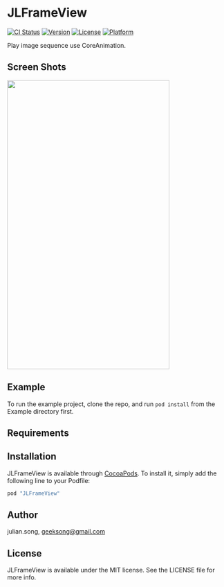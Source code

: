 # JLFrameView

[![CI Status](http://img.shields.io/travis/julian.song/JLFrameView.svg?style=flat)](https://travis-ci.org/julian.song/JLFrameView)
[![Version](https://img.shields.io/cocoapods/v/JLFrameView.svg?style=flat)](http://cocoapods.org/pods/JLFrameView)
[![License](https://img.shields.io/cocoapods/l/JLFrameView.svg?style=flat)](http://cocoapods.org/pods/JLFrameView)
[![Platform](https://img.shields.io/cocoapods/p/JLFrameView.svg?style=flat)](http://cocoapods.org/pods/JLFrameView)

Play image sequence use CoreAnimation.

## Screen Shots
<img src="https://github.com/JulianSong/JLFrameView/blob/master/Example/screenshots/JLFrameview_Screenshot_1.gif" width="375" height="667" />

## Example

To run the example project, clone the repo, and run `pod install` from the Example directory first.
## Requirements

## Installation

JLFrameView is available through [CocoaPods](http://cocoapods.org). To install
it, simply add the following line to your Podfile:

```ruby
pod "JLFrameView"
```

## Author

julian.song, geeksong@gmail.com

## License

JLFrameView is available under the MIT license. See the LICENSE file for more info.
